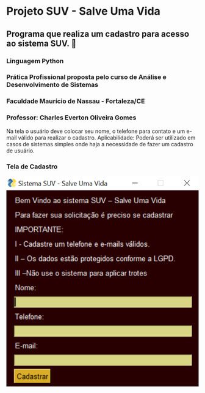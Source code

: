 # Projeto SUV - Salve Uma Vida

## Programa que realiza um cadastro para acesso ao sistema SUV. 📝

### Linguagem Python 

### Prática Profissional proposta pelo curso de Análise e Desenvolvimento de Sistemas
### Faculdade Maurício de Nassau - Fortaleza/CE
### Professor: Charles Everton Oliveira Gomes
Na tela o usuário deve colocar seu nome, o telefone para contato e um e-mail válido para realizar o cadastro.
Aplicabilidade: Poderá ser utilizado em casos de sistemas simples onde haja a necessidade de fazer um cadastro de usuário.


### Tela de Cadastro
![Tela de Cadastro](https://github.com/leticiamavignier/cadastro-sistema-suv/blob/main/tela%20de%20cadastro.PNG)
